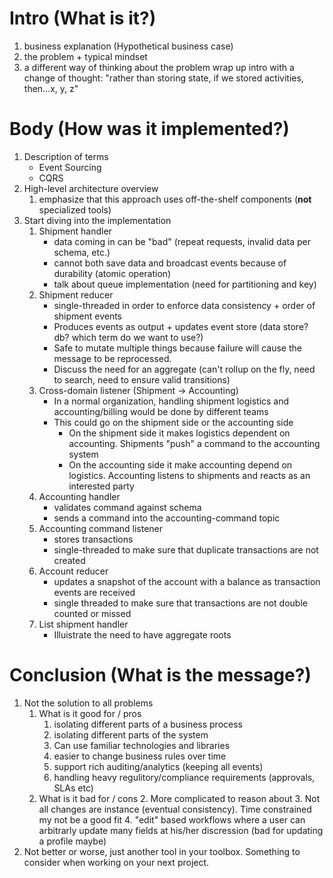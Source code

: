

# Intro (What is it?)

1. business explanation (Hypothetical business case)
2. the problem + typical mindset
3. a different way of thinking about the problem wrap up intro with a change of thought: "rather than storing state, if we stored activities, then...x, y, z"

# Body (How was it implemented?)

1. Description of terms
    - Event Sourcing
    - CQRS
2. High-level architecture overview
    1. emphasize that this approach uses off-the-shelf components (**not** specialized tools)
3. Start diving into the implementation
    1. Shipment handler
        - data coming in can be "bad" (repeat requests, invalid data per schema, etc.)
        - cannot both save data and broadcast events because of durability (atomic operation)
        - talk about queue implementation (need for partitioning and key)
    2. Shipment reducer
        - single-threaded in order to enforce data consistency + order of shipment events
        - Produces events as output + updates event store (data store? db? which term do we want to use?)
        - Safe to mutate multiple things because failure will cause the message to be reprocessed.
        - Discuss the need for an aggregate (can't rollup on the fly, need to search, need to ensure valid transitions)
    3. Cross-domain listener (Shipment -> Accounting)
        - In a normal organization, handling shipment logistics and accounting/billing would be done by different teams
        - This could go on the shipment side or the accounting side
            - On the shipment side it makes logistics dependent on accounting. Shipments "push" a command to the accounting system
            - On the accounting side it make accounting depend on logistics. Accounting listens to shipments and reacts as an interested party
    4. Accounting handler
        - validates command against schema
        - sends a command into the accounting-command topic
    5. Accounting command listener
        - stores transactions
        - single-threaded to make sure that duplicate transactions are not created
    6. Account reducer
        - updates a snapshot of the account with a balance as transaction events are received
        - single threaded to make sure that transactions are not double counted or missed
    7. List shipment handler
        - Illuistrate the need to have aggregate roots

# Conclusion (What is the message?)
1. Not the solution to all problems
    1. What is it good for / pros
        1. isolating different parts of a business process
        2. isolating different parts of the system
        3. Can use familiar technologies and libraries
        3. easier to change business rules over time
        4. support rich auditing/analytics (keeping all events)
        5. handling heavy regulitory/compliance requirements (approvals, SLAs etc)
    2. What is it bad for / cons
        2. More complicated to reason about
        3. Not all changes are instance (eventual consistency). Time constrained my not be a good fit
        4. "edit" based workflows where a user can arbitrarly update many fields at his/her discression (bad for updating a profile maybe)
2. Not better or worse, just another tool in your toolbox. Something to consider when working on your next project.
